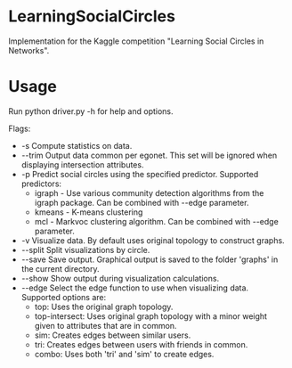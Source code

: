 LearningSocialCircles
=====================

Implementation for the Kaggle competition "Learning Social Circles in
Networks".

# Usage

Run python driver.py -h for help and options.

Flags:

- -s Compute statistics on data.
- --trim Output data common per egonet. This set will be ignored when
  displaying intersection attributes.
- -p Predict social circles using the specified predictor. Supported
  predictors:
  * igraph - Use various community detection algorithms from the igraph
    package. Can be combined with --edge parameter.
  * kmeans - K-means clustering
  * mcl - Markvoc clustering algorithm. Can be combined with --edge parameter.
- -v Visualize data. By default uses original topology to construct graphs.
- --split Split visualizations by circle.
- --save Save output. Graphical output is saved to the folder 'graphs' in the
  current directory.
- --show Show output during visualization calculations.
- --edge Select the edge function to use when visualizing data. Supported
  options are: 
  * top: Uses the original graph topology.
  * top-intersect: Uses original graph topology with a minor weight given to
    attributes that are in common.
  * sim: Creates edges between similar users.
  * tri: Creates edges between users with friends in common.
  * combo: Uses both 'tri' and 'sim' to create edges.
